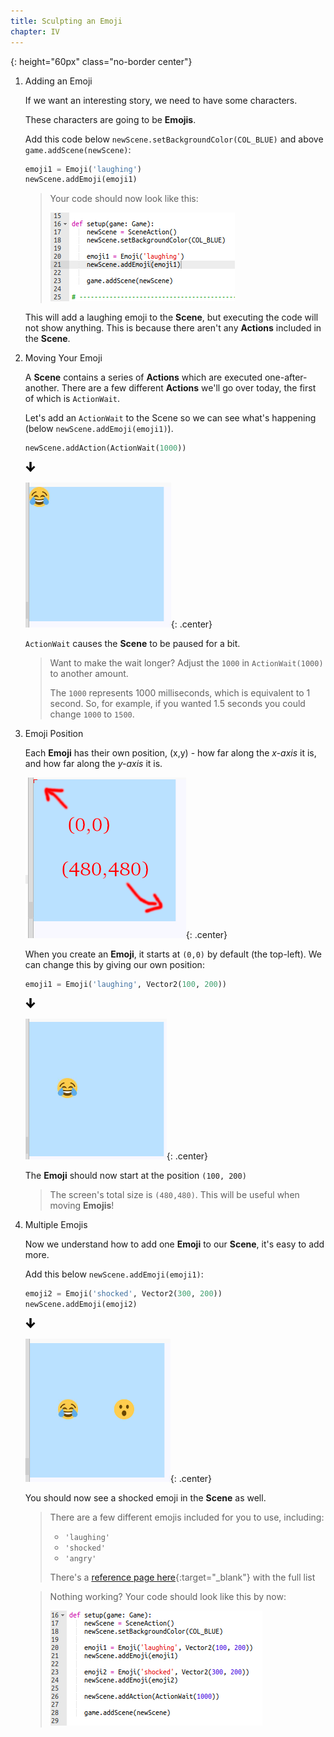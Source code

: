 ```yaml
---
title: Sculpting an Emoji
chapter: IV
---
```

[arrow_down]: /assets/images/core/icons/down_arrow.svg
{: height="60px" class="no-border center"}

1.  Adding an Emoji

    If we want an interesting story, we need to have some characters.
    
    These characters are going to be **Emojis**.

    Add this code below `newScene.setBackgroundColor(COL_BLUE)` and above `game.addScene(newScene)`:

    ```python
    emoji1 = Emoji('laughing')
    newScene.addEmoji(emoji1)
    ```

    > Your code should now look like this:
    > 
    > ![Code view](/assets/images/contrib/emoji/emoji.png)

    This will add a laughing emoji to the **Scene**, but executing the code will not show anything. This is because there aren't any **Actions** included in the **Scene**.

2.  Moving Your Emoji

    A **Scene** contains a series of **Actions** which are executed one-after-another. There are a few different **Actions** we'll go over today, the first of which is `ActionWait`.
    
    Let's add an `ActionWait` to the Scene so we can see what's happening (below `newScene.addEmoji(emoji1)`).

    ```python
    newScene.addAction(ActionWait(1000))
    ```

    ![arrow_down]

    ![Laughing emoji](/assets/images/contrib/emoji/emoji_1.png){: .center}

    `ActionWait` causes the **Scene** to be paused for a bit.

    > Want to make the wait longer? Adjust the `1000` in `ActionWait(1000)` to another amount.
    > 
    > The `1000` represents 1000 milliseconds, which is equivalent to 1 second. So, for example, if you wanted 1.5 seconds you could change `1000` to `1500`.

3.  Emoji Position

    Each **Emoji** has their own position, (x,y) - how far along the *x-axis* it is, and how far along the *y-axis* it is.

    ![Positions](/assets/images/contrib/emoji/emoji_5.png){: .center}

    When you create an **Emoji**, it starts at `(0,0)` by default (the top-left). We can change this by giving our own position:

    ```python
    emoji1 = Emoji('laughing', Vector2(100, 200))
    ```

    ![arrow_down]

    ![Moved laughing emoji](/assets/images/contrib/emoji/emoji_2.png){: .center}

    The **Emoji** should now start at the position `(100, 200)`

    > The screen's total size is `(480,480)`. This will be useful when moving **Emojis**!

4.  Multiple Emojis

    Now we understand how to add one **Emoji** to our **Scene**, it's easy to add more.

    Add this below `newScene.addEmoji(emoji1)`:

    ```python
    emoji2 = Emoji('shocked', Vector2(300, 200))
    newScene.addEmoji(emoji2)
    ```

    ![arrow_down]

    ![Two emoji!](/assets/images/contrib/emoji/emoji_3.png){: .center}

    You should now see a shocked emoji in the **Scene** as well.

    > There are a few different emojis included for you to use, including:
    > 
    > * `'laughing'`
    > * `'shocked'`
    > * `'angry'`
    > 
    > There's a [reference page here](/reference){:target="_blank"} with the full list

    > Nothing working? Your code should look like this by now:
    > 
    > ![Current code](/assets/images/contrib/emoji/emoji_4.png)